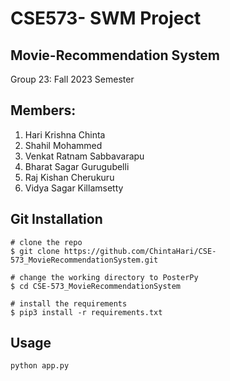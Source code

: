 # CSE573- SWM Project

## Movie-Recommendation System

Group 23: Fall 2023 Semester

## Members:

1. Hari Krishna Chinta
2. Shahil Mohammed
3. Venkat Ratnam Sabbavarapu
4. Bharat Sagar Gurugubelli
5. Raj Kishan Cherukuru
6. Vidya Sagar Killamsetty

## Git Installation

```
# clone the repo
$ git clone https://github.com/ChintaHari/CSE-573_MovieRecommendationSystem.git

# change the working directory to PosterPy
$ cd CSE-573_MovieRecommendationSystem

# install the requirements
$ pip3 install -r requirements.txt
```

## Usage

```
python app.py
```
